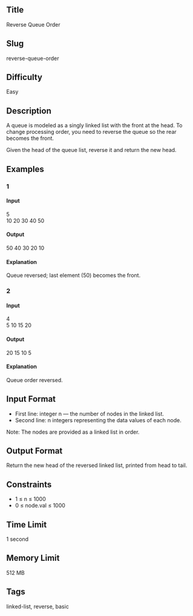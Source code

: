 ## Title  
Reverse Queue Order  

## Slug  
reverse-queue-order  

## Difficulty  
Easy  

## Description  

A queue is modeled as a singly linked list with the front at the head. To change processing order, you need to reverse the queue so the rear becomes the front.  

Given the head of the queue list, reverse it and return the new head.  


## Examples  

### 1  

#### Input  
5  
10 20 30 40 50  

#### Output  
50 40 30 20 10  

#### Explanation  
Queue reversed; last element (50) becomes the front.  


### 2  

#### Input  
4  
5 10 15 20  

#### Output  
20 15 10 5  

#### Explanation  
Queue order reversed.  


## Input Format  
- First line: integer n — the number of nodes in the linked list.  
- Second line: n integers representing the data values of each node.  

Note: The nodes are provided as a linked list in order.  


## Output Format  
Return the new head of the reversed linked list, printed from head to tail.  


## Constraints  
- 1 ≤ n ≤ 1000  
- 0 ≤ node.val ≤ 1000  


## Time Limit  
1 second  

## Memory Limit  
512 MB  


## Tags  
linked-list, reverse, basic
